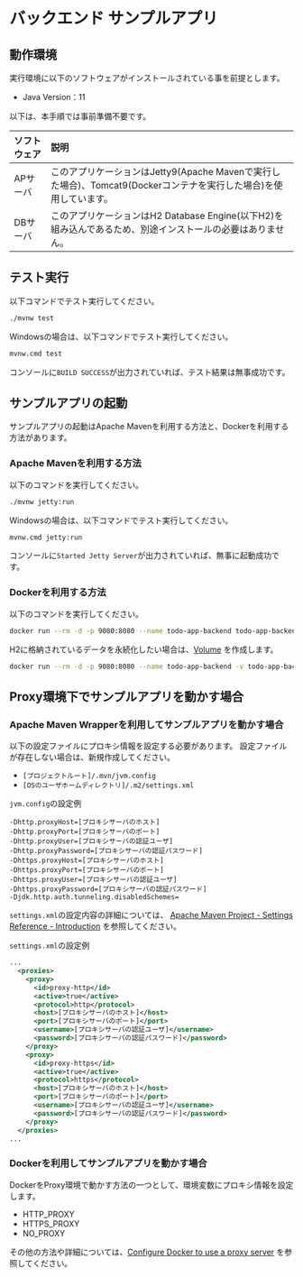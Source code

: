 # バックエンド サンプルアプリ

## 動作環境

実行環境に以下のソフトウェアがインストールされている事を前提とします。

* Java Version：11

以下は、本手順では事前準備不要です。

|ソフトウェア|説明|
|:---|:---|
|APサーバ|このアプリケーションはJetty9(Apache Mavenで実行した場合)、Tomcat9(Dockerコンテナを実行した場合)を使用しています。|
|DBサーバ|このアプリケーションはH2 Database Engine(以下H2)を組み込んであるため、別途インストールの必要はありません。|

## テスト実行

以下コマンドでテスト実行してください。

```bash
./mvnw test
```

Windowsの場合は、以下コマンドでテスト実行してください。

```bash
mvnw.cmd test
```

コンソールに`BUILD SUCCESS`が出力されていれば、テスト結果は無事成功です。

## サンプルアプリの起動

サンプルアプリの起動はApache Mavenを利用する方法と、Dockerを利用する方法があります。

### Apache Mavenを利用する方法

以下のコマンドを実行してください。

```bash
./mvnw jetty:run
```

Windowsの場合は、以下コマンドでテスト実行してください。

```bash
mvnw.cmd jetty:run
```

コンソールに`Started Jetty Server`が出力されていれば、無事に起動成功です。

### Dockerを利用する方法

以下のコマンドを実行してください。

```bash
docker run --rm -d -p 9080:8080 --name todo-app-backend todo-app-backend:latest
```

H2に格納されているデータを永続化したい場合は、[Volume](https://docs.docker.com/storage/volumes/) を作成します。

```bash
docker run --rm -d -p 9080:8080 --name todo-app-backend -v todo-app-backend-volume:/usr/local/tomcat/h2 todo-app-backend:latest
```

## Proxy環境下でサンプルアプリを動かす場合

### Apache Maven Wrapperを利用してサンプルアプリを動かす場合

以下の設定ファイルにプロキシ情報を設定する必要があります。
設定ファイルが存在しない場合は、新規作成してください。
* `[プロジェクトルート]/.mvn/jvm.config`
* `[OSのユーザホームディレクトリ]/.m2/settings.xml`

`jvm.config`の設定例
```properties
-Dhttp.proxyHost=[プロキシサーバのホスト]
-Dhttp.proxyPort=[プロキシサーバのポート]
-Dhttp.proxyUser=[プロキシサーバの認証ユーザ]
-Dhttp.proxyPassword=[プロキシサーバの認証パスワード]
-Dhttps.proxyHost=[プロキシサーバのホスト]
-Dhttps.proxyPort=[プロキシサーバのポート]
-Dhttps.proxyUser=[プロキシサーバの認証ユーザ]
-Dhttps.proxyPassword=[プロキシサーバの認証パスワード]
-Djdk.http.auth.tunneling.disabledSchemes=
```
`settings.xml`の設定内容の詳細については、 [Apache Maven Project - Settings Reference - Introduction](https://maven.apache.org/settings.html#settings-reference) を参照してください。

`settings.xml`の設定例
```xml
...
  <proxies>
    <proxy>
      <id>proxy-http</id>
      <active>true</active>
      <protocol>http</protocol>
      <host>[プロキシサーバのホスト]</host>
      <port>[プロキシサーバのポート]</port>
      <username>[プロキシサーバの認証ユーザ]</username>
      <password>[プロキシサーバの認証パスワード]</password>
    </proxy>
    <proxy>
      <id>proxy-https</id>
      <active>true</active>
      <protocol>https</protocol>
      <host>[プロキシサーバのホスト]</host>
      <port>[プロキシサーバのポート]</port>
      <username>[プロキシサーバの認証ユーザ]</username>
      <password>[プロキシサーバの認証パスワード]</password>
    </proxy>
  </proxies>
...
```

### Dockerを利用してサンプルアプリを動かす場合

DockerをProxy環境で動かす方法の一つとして、環境変数にプロキシ情報を設定します。
* HTTP_PROXY
* HTTPS_PROXY
* NO_PROXY

その他の方法や詳細については、[Configure Docker to use a proxy server](https://docs.docker.com/network/proxy/) を参照してください。


